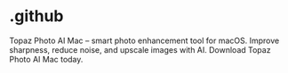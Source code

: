 # .github
Topaz Photo AI Mac – smart photo enhancement tool for macOS. Improve sharpness, reduce noise, and upscale images with AI. Download Topaz Photo AI Mac today.  
